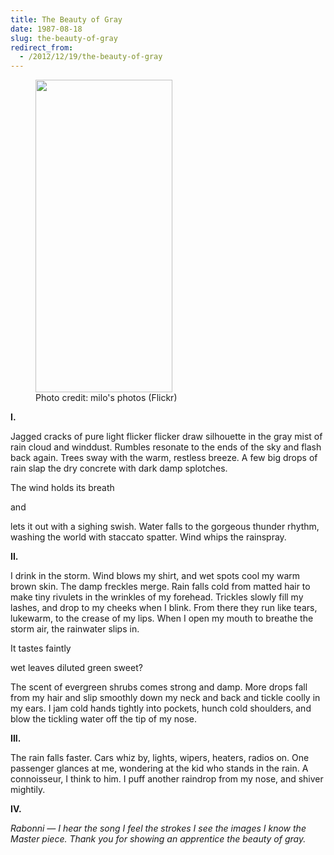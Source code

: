 ```yaml
---
title: The Beauty of Gray
date: 1987-08-18
slug: the-beauty-of-gray
redirect_from:
  - /2012/12/19/the-beauty-of-gray
---
```


<figure><img class=" " alt="" src="http://farm3.staticflickr.com/2558/3754074202_72d62840ed.jpg" width="219" height="500" /><figcaption>Photo credit: milo's photos (Flickr)</figcaption></figure>

<p class="poetry">
<strong>I.</strong>

Jagged cracks of pure light
flicker flicker
draw silhouette
in the gray mist
of rain cloud and winddust.
Rumbles resonate to the ends of the sky
and flash back again.
Trees sway with the warm, restless breeze.
A few big drops of rain
slap the dry concrete
with dark damp splotches.

The wind holds
its
breath

and

lets it out with a sighing swish.
Water falls to the
gorgeous thunder rhythm,
washing the world
with staccato spatter.
Wind whips the rainspray.

<strong>II.</strong>

I drink in the storm.
Wind blows my shirt,
and wet spots cool
my warm brown skin.
The damp freckles merge.
Rain falls cold from matted hair
to make tiny rivulets
in the wrinkles of my forehead.
Trickles slowly fill my lashes,
and drop to my cheeks when I blink.
From there they run like tears,
lukewarm, to the crease of my lips.
When I open my mouth to breathe the storm air,
the rainwater slips in.

It tastes faintly

wet leaves
diluted green
sweet?

The scent of evergreen shrubs
comes strong and damp.
More drops fall from my hair
and slip smoothly down my neck and back
and tickle coolly in my ears.
I jam cold hands tightly into pockets,
hunch cold shoulders,
and blow the tickling water
off the tip of my nose.

<strong>III.</strong>

The rain falls faster.
Cars whiz by,
lights, wipers, heaters, radios on.
One passenger glances at me,
wondering
at the kid who stands in the rain.
A connoisseur, I think to him.
I puff another raindrop from my nose, and shiver mightily.

<strong>IV.</strong>

<em>Rabonni &mdash; </em>
<em> I hear the song</em>
<em> I feel the strokes</em>
<em> I see the images</em>
<em> I know the Master piece.</em>
<em> Thank you</em>
<em> for showing an apprentice</em>
<em> the beauty of gray.</em>
</p>